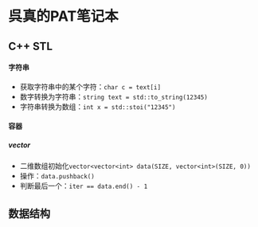 # 呉真的PAT笔记本
## C++ STL
#### 字符串
* 获取字符串中的某个字符：`char c = text[i]`
* 数字转换为字符串：`string text = std::to_string(12345)`
* 字符串转换为数组：`int x = std::stoi("12345")`
#### 容器
##### vector
* 二维数组初始化`vector<vector<int> data(SIZE, vector<int>(SIZE, 0))`
* 操作：`data.pushback()`
* 判断最后一个：`iter == data.end() - 1`

## 数据结构
